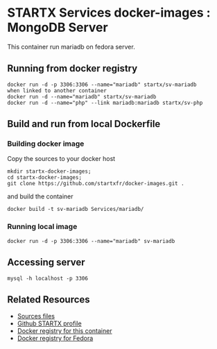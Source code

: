 # STARTX Services docker-images : MongoDB Server
This container run mariadb on fedora server. 

## Running from docker registry

	docker run -d -p 3306:3306 --name="mariadb" startx/sv-mariadb
	when linked to another container
	docker run -d --name="mariadb" startx/sv-mariadb
	docker run -d --name="php" --link mariadb:mariadb startx/sv-php

## Build and run from local Dockerfile
### Building docker image
Copy the sources to your docker host 

	mkdir startx-docker-images; 
	cd startx-docker-images;
	git clone https://github.com/startxfr/docker-images.git .

and build the container

	docker build -t sv-mariadb Services/mariadb/

### Running local image

	docker run -d -p 3306:3306 --name="mariadb" sv-mariadb

## Accessing server

	mysql -h localhost -p 3306

## Related Resources
* [Sources files](https://github.com/startxfr/docker-images/tree/master/Services/mariadb)
* [Github STARTX profile](https://github.com/startxfr/docker-images)
* [Docker registry for this container](https://registry.hub.docker.com/u/startx/sv-mariadb/)
* [Docker registry for Fedora](https://registry.hub.docker.com/u/fedora/)